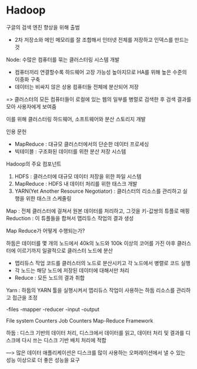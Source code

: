 # Hadoop

구글의 검색 엔진 향상을 위해 출범
- 2차 저장소와 메인 메모리를 잘 조합해서 인터넷 전체를 저장하고 인덱스를 만드는 것

Node:  수많은 컴퓨터를 묶는 클러스터링 시스템 개발

+ 컴퓨터끼리 연결할수록 하드웨어 고장 가능성 높아지므로 HA를 위해 높은 수준의 이중화 구축
+ 데이터는 비싸지 않은 상용 컴퓨터들 전체에 분산되어 저장

=> 클러스터의 모든 컴퓨터들이 로컬에 있는 웹의 일부를 병렬로 검색한 후 검색 결과를 모아 사용자에게 보여줌

이를 위해 클러스터링 하드웨어, 소프트웨어와 분산 스토리지 개발

인용 문헌
- MapReduce : 대규모 클러스터에서의 단순한 데이터 프로세싱
- 빅테이블 : 구조화된 데이터를 위한 분산 저장 시스템


Hadoop의 주요 컴포넌트
1. HDFS : 클러스터에 대규모 데이터 저장을 위한 파일 시스템
2. MapReduce : HDFS 내 데이터 처리를 위한 태스크 개발
3. YARN(Yet Another Resource Negotiator) : 클러스터의 리소스를 관리하고 실행을 위한 태스크 스케줄링

Map : 전체 클러스터에 걸쳐서 원본 데이터를 처리하고, 그것을 키-값쌍의 튜플로 매핑
Reduction : 이 튜플들을 합쳐서 맵리듀스 작업의 결과 생성

Map Reduce가 어떻게 수행되는가? 

하둡은 데이터를 몇 개의 노드에서 40k의 노드와 100k 이상의 코어를 가진 야후 클러스터에 이르기까지 일괄적으로 클러스터 노드에 분산

- 맵리듀스 작업 코드를 클러스터의 노드로 분산시키고 각 노드에서 병렬로 코드 실행
- 각 노드는 해당 노드에 저장된 데이터에 대해서만 처리
- Reduce : 모든 노드의 결과 취합


Yarn : 하둡의 YARN 툴을 실행시켜서 맵리듀스 작업이 사용하는 하둡 리소스를 관리하고 접근을 조정

-files
-mapper
-reducer
-input
-output

File system Counters
Job Counters
Map-Reduce Framework

하둡 : 디스크 기반의 데이터 처리, 디스크에서 데이터를 읽고, 데이터 처리 및 결과를 디스크에 다시 쓰는 디스크 기반 배치 처리에 적합

—> 많은 데이터 애플리케이션은 디스크를 많이 사용하는 오퍼레이션에서 낼 수 있는 성능 이상으로 더 좋은 성능을 요구
